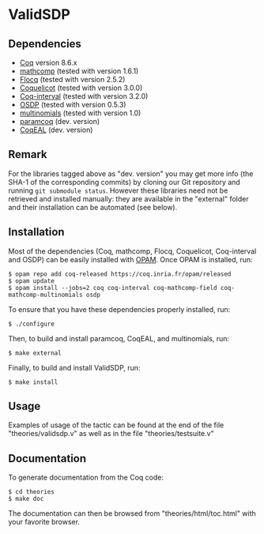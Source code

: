 ValidSDP
========

Dependencies
------------

- [Coq](https://coq.inria.fr) version 8.6.x
- [mathcomp](https://math-comp.github.io/math-comp/) (tested with version 1.6.1)
- [Flocq](http://flocq.gforge.inria.fr/) (tested with version 2.5.2)
- [Coquelicot](http://coquelicot.saclay.inria.fr/) (tested with version 3.0.0)
- [Coq-interval](http://coq-interval.gforge.inria.fr/) (tested with version 3.2.0)
- [OSDP](https://cavale.enseeiht.fr/osdp) (tested with version 0.5.3)
- [multinomials](https://github.com/math-comp/multinomials.git) (tested with version 1.0)
- [paramcoq](https://github.com/CohenCyril/paramcoq.git) (dev. version)
- [CoqEAL](https://github.com/CoqEAL/CoqEAL/tree/paramcoq-dev) (dev. version)

Remark
------

For the libraries tagged above as "dev. version" you may get more info
(the SHA-1 of the corresponding commits) by cloning our Git repository
and running `git submodule status`. However these libraries need not
be retrieved and installed manually: they are available in the
"external" folder and their installation can be automated (see below).

Installation
------------

Most of the dependencies (Coq, mathcomp, Flocq, Coquelicot,
Coq-interval and OSDP) can be easily installed with
[OPAM](https://opam.ocaml.org/).
Once OPAM is installed, run:

    $ opam repo add coq-released https://coq.inria.fr/opam/released
    $ opam update
    $ opam install --jobs=2 coq coq-interval coq-mathcomp-field coq-mathcomp-multinomials osdp

To ensure that you have these dependencies properly installed, run:

    $ ./configure

Then, to build and install paramcoq, CoqEAL, and multinomials, run:

    $ make external

Finally, to build and install ValidSDP, run:

    $ make install

Usage
-----

Examples of usage of the tactic can be found at the end of the file
"theories/validsdp.v" as well as in the file "theories/testsuite.v"

Documentation
-------------

To generate documentation from the Coq code:

    $ cd theories
    $ make doc

The documentation can then be browsed from "theories/html/toc.html"
with your favorite browser.
